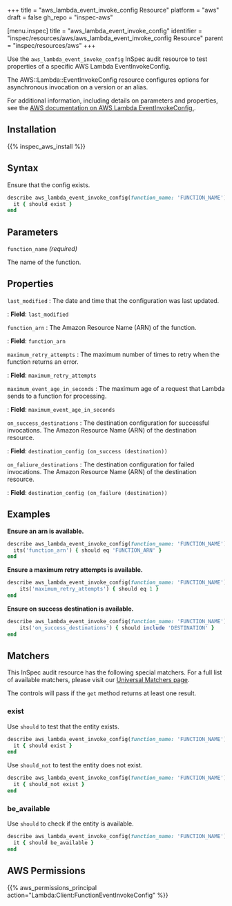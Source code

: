 +++
title = "aws_lambda_event_invoke_config Resource"
platform = "aws"
draft = false
gh_repo = "inspec-aws"

[menu.inspec]
title = "aws_lambda_event_invoke_config"
identifier = "inspec/resources/aws/aws_lambda_event_invoke_config Resource"
parent = "inspec/resources/aws"
+++

Use the `aws_lambda_event_invoke_config` InSpec audit resource to test properties of a specific AWS Lambda EventInvokeConfig.

The AWS::Lambda::EventInvokeConfig resource configures options for asynchronous invocation on a version or an alias.

For additional information, including details on parameters and properties, see the [AWS documentation on AWS Lambda EventInvokeConfig.](https://docs.aws.amazon.com/AWSCloudFormation/latest/UserGuide/aws-resource-lambda-eventinvokeconfig.html).

## Installation

{{% inspec_aws_install %}}

## Syntax

Ensure that the config exists.

```ruby
describe aws_lambda_event_invoke_config(function_name: 'FUNCTION_NAME') do
  it { should exist }
end
```

## Parameters

`function_name` _(required)_

The name of the function.

## Properties

`last_modified`
: The date and time that the configuration was last updated.

: **Field**: `last_modified`

`function_arn`
: The Amazon Resource Name (ARN) of the function.

: **Field**: `function_arn`

`maximum_retry_attempts`
: The maximum number of times to retry when the function returns an error.

: **Field**: `maximum_retry_attempts`

`maximum_event_age_in_seconds`
: The maximum age of a request that Lambda sends to a function for processing.

: **Field**: `maximum_event_age_in_seconds`

`on_success_destinations`
: The destination configuration for successful invocations. The Amazon Resource Name (ARN) of the destination resource.

: **Field**: `destination_config (on_success (destination))`

`on_faliure_destinations`
: The destination configuration for failed invocations. The Amazon Resource Name (ARN) of the destination resource.

: **Field**: `destination_config (on_failure (destination))`

## Examples

**Ensure an arn is available.**

```ruby
describe aws_lambda_event_invoke_config(function_name: 'FUNCTION_NAME') do
  its('function_arn') { should eq 'FUNCTION_ARN' }
end
```

**Ensure a maximum retry attempts is available.**

```ruby
describe aws_lambda_event_invoke_config(function_name: 'FUNCTION_NAME') do
    its('maximum_retry_attempts') { should eq 1 }
end
```

**Ensure on success destination is available.**

```ruby
describe aws_lambda_event_invoke_config(function_name: 'FUNCTION_NAME') do
    its('on_success_destinations') { should include 'DESTINATION' }
end
```

## Matchers

This InSpec audit resource has the following special matchers. For a full list of available matchers, please visit our [Universal Matchers page](https://www.inspec.io/docs/reference/matchers/).

The controls will pass if the `get` method returns at least one result.

### exist

Use `should` to test that the entity exists.

```ruby
describe aws_lambda_event_invoke_config(function_name: 'FUNCTION_NAME') do
  it { should exist }
end
```

Use `should_not` to test the entity does not exist.

```ruby
describe aws_lambda_event_invoke_config(function_name: 'FUNCTION_NAME') do
  it { should_not exist }
end
```

### be_available

Use `should` to check if the entity is available.

```ruby
describe aws_lambda_event_invoke_config(function_name: 'FUNCTION_NAME') do
  it { should be_available }
end
```

## AWS Permissions

{{% aws_permissions_principal action="Lambda:Client:FunctionEventInvokeConfig" %}}

